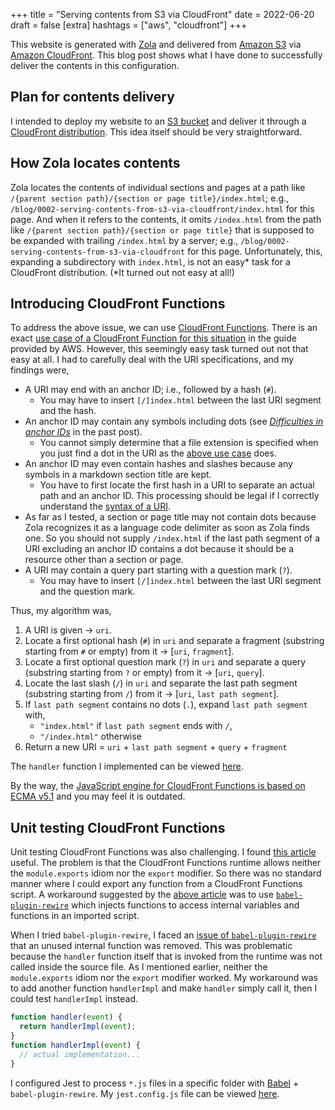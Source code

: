 +++
title = "Serving contents from S3 via CloudFront"
date = 2022-06-20
draft = false
[extra]
hashtags = ["aws", "cloudfront"]
+++

This website is generated with [Zola](https://www.getzola.org) and delivered from [Amazon S3](https://aws.amazon.com/s3/) via [Amazon CloudFront](https://aws.amazon.com/cloudfront/).
This blog post shows what I have done to successfully deliver the contents in this configuration.

<!-- more -->

## Plan for contents delivery

I intended to deploy my website to an [S3 bucket](https://docs.aws.amazon.com/AmazonS3/latest/userguide/creating-buckets-s3.html) and deliver it through a [CloudFront distribution](https://docs.aws.amazon.com/AmazonCloudFront/latest/DeveloperGuide/distribution-working-with.html).
This idea itself should be very straightforward.

## How Zola locates contents

Zola locates the contents of individual sections and pages at a path like `/{parent section path}/{section or page title}/index.html`; e.g., `/blog/0002-serving-contents-from-s3-via-cloudfront/index.html` for this page.
And when it refers to the contents, it omits `/index.html` from the path like `/{parent section path}/{section or page title}` that is supposed to be expanded with trailing `/index.html` by a server; e.g., `/blog/0002-serving-contents-from-s3-via-cloudfront` for this page.
Unfortunately, this, expanding a subdirectory with `index.html`, is not an easy\* task for a CloudFront distribution.
(\*It turned out not easy at all!)

## Introducing CloudFront Functions

To address the above issue, we can use [CloudFront Functions](https://docs.aws.amazon.com/AmazonCloudFront/latest/DeveloperGuide/cloudfront-functions.html).
There is an exact [use case of a CloudFront Function for this situation](https://docs.aws.amazon.com/AmazonCloudFront/latest/DeveloperGuide/example-function-add-index.html) in the guide provided by AWS.
However, this seemingly easy task turned out not that easy at all.
I had to carefully deal with the URI specifications, and my findings were,
- A URI may end with an anchor ID; i.e., followed by a hash (`#`).
    - You may have to insert `[/]index.html` between the last URI segment and the hash.
- An anchor ID may contain any symbols including dots (see [_Difficulties in anchor IDs_](/blog/0001-introducing-zola#Difficulties_in_anchor_IDs) in the past post).
    - You cannot simply determine that a file extension is specified when you just find a dot in the URI as the [above use case](https://docs.aws.amazon.com/AmazonCloudFront/latest/DeveloperGuide/example-function-add-index.html) does.
- An anchor ID may even contain hashes and slashes because any symbols in a markdown section title are kept.
    - You have to first locate the first hash in a URI to separate an actual path and an anchor ID.
      This processing should be legal if I correctly understand the [syntax of a URI](https://datatracker.ietf.org/doc/html/rfc3986#section-3.5).
- As far as I tested, a section or page title may not contain dots because Zola recognizes it as a language code delimiter as soon as Zola finds one.
  So you should not supply `/index.html` if the last path segment of a URI excluding an anchor ID contains a dot because it should be a resource other than a section or page.
- A URI may contain a query part starting with a question mark (`?`).
    - You may have to insert `[/]index.html` between the last URI segment and the question mark.

Thus, my algorithm was,
1. A URI is given &rightarrow; `uri`.
2. Locate a first optional hash (`#`) in `uri` and separate a fragment (substring starting from `#` or empty) from it &rightarrow; [`uri`, `fragment`].
3. Locate a first optional question mark (`?`) in `uri` and separate a query (substring starting from `?` or empty) from it &rightarrow; [`uri`, `query`].
4. Locate the last slash (`/`) in `uri` and separate the last path segment (substring starting from `/`) from it &rightarrow; [`uri`, `last path segment`].
5. If `last path segment` contains no dots (`.`), expand `last path segment` with,
    - `"index.html"` if `last path segment` ends with `/`,
    - `"/index.html"` otherwise
6. Return a new URI = `uri` + `last path segment` + `query` + `fragment`

The `handler` function I implemented can be viewed [here](https://github.com/codemonger-io/codemonger/blob/c681d9c928a3e02dc2efcaa89f4b4d9f93a6eeaa/cdk/cloudfront-fn/expand-index.js).

By the way, the [JavaScript engine for CloudFront Functions is based on ECMA v5.1](https://docs.aws.amazon.com/AmazonCloudFront/latest/DeveloperGuide/functions-javascript-runtime-features.html) and you may feel it is outdated.

## Unit testing CloudFront Functions

Unit testing CloudFront Functions was also challenging.
I found [this article](https://www.uglydirtylittlestrawberry.co.uk/posts/unit-testing-cloudfront-functions/) useful.
The problem is that the CloudFront Functions runtime allows neither the `module.exports` idiom nor the `export` modifier.
So there was no standard manner where I could export any function from a CloudFront Functions script.
A workaround suggested by the [above article](https://www.uglydirtylittlestrawberry.co.uk/posts/unit-testing-cloudfront-functions/) was to use [`babel-plugin-rewire`](https://www.npmjs.com/package/babel-plugin-rewire) which injects functions to access internal variables and functions in an imported script.

When I tried `babel-plugin-rewire`, I faced an [issue of `babel-plugin-rewire`](https://github.com/speedskater/babel-plugin-rewire/issues/109#issuecomment-202526786) that an unused internal function was removed.
This was problematic because the `handler` function itself that is invoked from the runtime was not called inside the source file.
As I mentioned earlier, neither the `module.exports` idiom nor the `export` modifier worked.
My workaround was to add another function `handlerImpl` and make `handler` simply call it, then I could test `handlerImpl` instead.

```js
function handler(event) {
  return handlerImpl(event);
}
function handlerImpl(event) {
  // actual implementation...
}
```

I configured Jest to process `*.js` files in a specific folder with [Babel](https://babeljs.io) + `babel-plugin-rewire`.
My `jest.config.js` file can be viewed [here](https://github.com/codemonger-io/codemonger/blob/c681d9c928a3e02dc2efcaa89f4b4d9f93a6eeaa/cdk/babel.config.js).